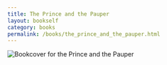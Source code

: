 ```yaml
---
title: The Prince and the Pauper
layout: bookself
category: books
permalink: /books/the_prince_and_the_pauper.html
---
```


![Bookcover for the Prince and the
 Pauper](/resources/images/books/0375761128.jpg "The Prince and the Pauper")
